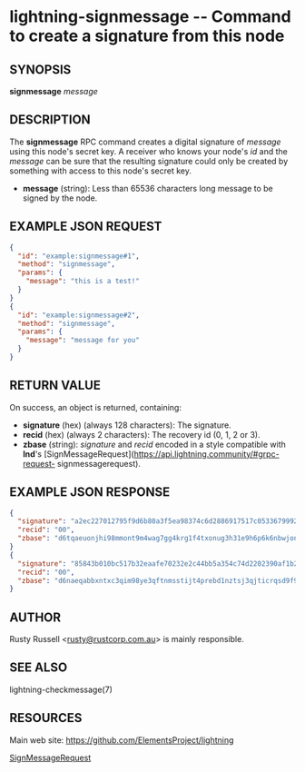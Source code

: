 lightning-signmessage -- Command to create a signature from this node
=====================================================================

SYNOPSIS
--------

**signmessage** *message* 

DESCRIPTION
-----------

The **signmessage** RPC command creates a digital signature of *message* using this node's secret key. A receiver who knows your node's *id* and the *message* can be sure that the resulting signature could only be created by something with access to this node's secret key.

- **message** (string): Less than 65536 characters long message to be signed by the node.

EXAMPLE JSON REQUEST
--------------------

```json
{
  "id": "example:signmessage#1",
  "method": "signmessage",
  "params": {
    "message": "this is a test!"
  }
}
{
  "id": "example:signmessage#2",
  "method": "signmessage",
  "params": {
    "message": "message for you"
  }
}
```

RETURN VALUE
------------

On success, an object is returned, containing:

- **signature** (hex) (always 128 characters): The signature.
- **recid** (hex) (always 2 characters): The recovery id (0, 1, 2 or 3).
- **zbase** (string): *signature* and *recid* encoded in a style compatible with **lnd**'s [SignMessageRequest](https://api.lightning.community/#grpc-request- signmessagerequest).

EXAMPLE JSON RESPONSE
---------------------

```json
{
  "signature": "a2ec227012795f9d6b80a3f5ea98374c6d2886917517c05336799923fcf37caf08344c0431275e1a8189da01b444ae978007fe70f0cc9009f38cabe074ade87d",
  "recid": "00",
  "zbase": "d6tqaeuonjhi98mmont9m4wag7gg4krg1f4txonug3h31e9h6p6k6nbwjondnj46dkyausobstnk7fhyy998bhgc1yr98dfmhb4k54d7"
}
{
  "signature": "85843b010bc517b32eaafe70232e2c44bb5a354c74d2202390af1b272e4c6ac23ac3f97ea663d8b49116ad6c2d080515b43bcdf1ea4f38cdb18af0edf8209cd8",
  "recid": "00",
  "zbase": "d6naeqabbxntxc3qim98ye3qftnmsstijt4prebd1nztsj3qjticrqsd9f9kca6as1etpmmcfwrykfpw8xg9d41x8dg5dnzo7zhnb8ga"
}
```

AUTHOR
------

Rusty Russell <<rusty@rustcorp.com.au>> is mainly responsible.

SEE ALSO
--------

lightning-checkmessage(7)

RESOURCES
---------

Main web site: <https://github.com/ElementsProject/lightning>

[SignMessageRequest](https://api.lightning.community/#grpc-request-signmessagerequest)
